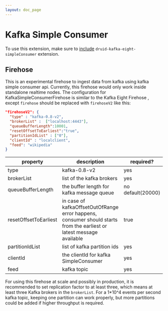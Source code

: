 ```yaml
---
layout: doc_page
---
```


# Kafka Simple Consumer

To use this extension, make sure to [include](../../operations/including-extensions.html) `druid-kafka-eight-simpleConsumer` extension.

## Firehose

This is an experimental firehose to ingest data from kafka using kafka simple consumer api. Currently, this firehose would only work inside standalone realtime nodes.
The configuration for KafkaSimpleConsumerFirehose is similar to the Kafka Eight Firehose , except `firehose` should be replaced with `firehoseV2` like this:

```json
"firehoseV2": {
  "type" : "kafka-0.8-v2",
  "brokerList" :  ["localhost:4443"],
  "queueBufferLength":10001,
  "resetOffsetToEarliest":"true",
  "partitionIdList" : ["0"],
  "clientId" : "localclient",
  "feed": "wikipedia"
}
```

|property|description|required?|
|--------|-----------|---------|
|type|kafka-0.8-v2|yes|
|brokerList|list of the kafka brokers|yes|
|queueBufferLength|the buffer length for kafka message queue|no default(20000)|
|resetOffsetToEarliest|in case of kafkaOffsetOutOfRange error happens, consumer should starts from the earliest or latest message available|true|
|partitionIdList|list of kafka partition ids|yes|
|clientId|the clientId for kafka SimpleConsumer|yes|
|feed|kafka topic|yes|

For using this firehose at scale and possibly in production, it is recommended to set replication factor to at least three, which means at least three Kafka brokers in the `brokerList`. For a 1*10^4 events per second kafka topic, keeping one partition can work properly, but more partitions could be added if higher throughput is required.
